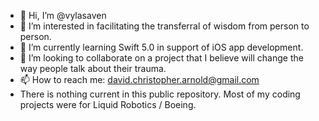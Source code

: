 - 👋 Hi, I’m @vylasaven
- 👀 I’m interested in facilitating the transferral of wisdom from person to person.
- 🌱 I’m currently learning Swift 5.0 in support of iOS app development.
- 💞️ I’m looking to collaborate on a project that I believe will change the way people talk about their trauma.
- 📫 How to reach me: david.christopher.arnold@gmail.com
- There is nothing current in this public repository. Most of my coding projects were for Liquid Robotics / Boeing. 
<!---
vylasaven/vylasaven is a ✨ special ✨ repository because its `README.md` (this file) appears on your GitHub profile.
You can click the Preview link to take a look at your changes.
--->
